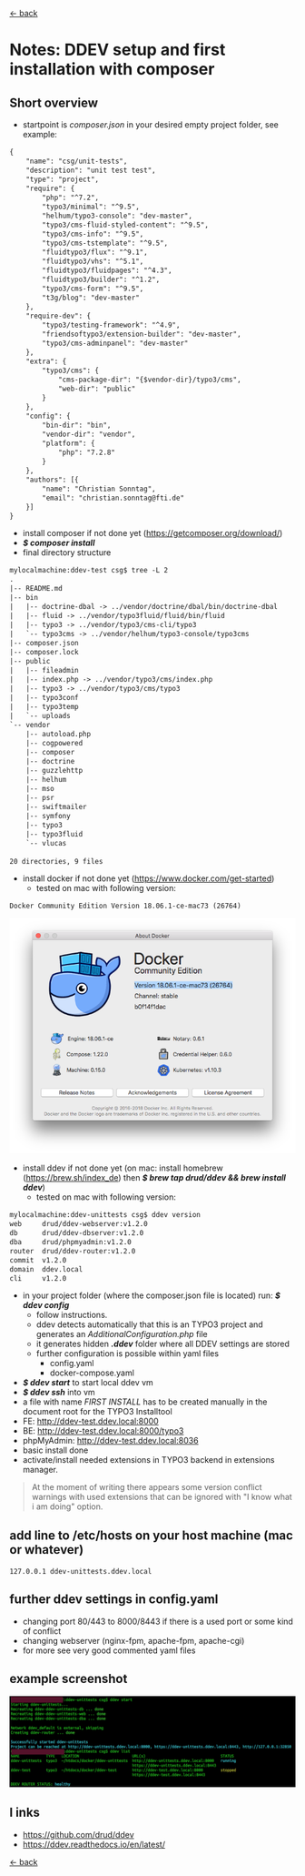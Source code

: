 [<- back](../Readme.md)
# Notes: DDEV setup and first installation with composer

## Short overview
* startpoint is *composer.json* in your desired empty project folder, see example:

```
{
    "name": "csg/unit-tests",
    "description": "unit test test",
    "type": "project",
    "require": {
        "php": "^7.2",
        "typo3/minimal": "^9.5",
        "helhum/typo3-console": "dev-master",
        "typo3/cms-fluid-styled-content": "^9.5",
        "typo3/cms-info": "^9.5",
        "typo3/cms-tstemplate": "^9.5",
        "fluidtypo3/flux": "^9.1",
        "fluidtypo3/vhs": "^5.1",
        "fluidtypo3/fluidpages": "^4.3",
        "fluidtypo3/builder": "^1.2",
        "typo3/cms-form": "^9.5",
        "t3g/blog": "dev-master"
    },
    "require-dev": {
        "typo3/testing-framework": "^4.9",
        "friendsoftypo3/extension-builder": "dev-master",
        "typo3/cms-adminpanel": "dev-master"
    },
    "extra": {
        "typo3/cms": {
            "cms-package-dir": "{$vendor-dir}/typo3/cms",
            "web-dir": "public"
        }
    },
    "config": {
        "bin-dir": "bin",
        "vendor-dir": "vendor",
        "platform": {
            "php": "7.2.8"
        }
    },
    "authors": [{
        "name": "Christian Sonntag",
        "email": "christian.sonntag@fti.de"
    }]
}
```

* install composer if not done yet (https://getcomposer.org/download/)
* **_$ composer install_**
* final directory structure

```
mylocalmachine:ddev-test csg$ tree -L 2
.
|-- README.md
|-- bin
|   |-- doctrine-dbal -> ../vendor/doctrine/dbal/bin/doctrine-dbal
|   |-- fluid -> ../vendor/typo3fluid/fluid/bin/fluid
|   |-- typo3 -> ../vendor/typo3/cms-cli/typo3
|   `-- typo3cms -> ../vendor/helhum/typo3-console/typo3cms
|-- composer.json
|-- composer.lock
|-- public
|   |-- fileadmin
|   |-- index.php -> ../vendor/typo3/cms/index.php
|   |-- typo3 -> ../vendor/typo3/cms/typo3
|   |-- typo3conf
|   |-- typo3temp
|   `-- uploads
`-- vendor
    |-- autoload.php
    |-- cogpowered
    |-- composer
    |-- doctrine
    |-- guzzlehttp
    |-- helhum
    |-- mso
    |-- psr
    |-- swiftmailer
    |-- symfony
    |-- typo3
    |-- typo3fluid
    `-- vlucas

20 directories, 9 files
```

* install docker if not done yet (https://www.docker.com/get-started)
  * tested on mac with following version: 
```
Docker Community Edition Version 18.06.1-ce-mac73 (26764)
```
![docker version](images/docker-version.png "docker version")

* install ddev if not done yet (on mac: install homebrew (https://brew.sh/index_de) then **_$ brew tap drud/ddev && brew install ddev_**)
  * tested on mac with following version:
```
mylocalmachine:ddev-unittests csg$ ddev version
web   	drud/ddev-webserver:v1.2.0
db    	drud/ddev-dbserver:v1.2.0 
dba   	drud/phpmyadmin:v1.2.0    
router	drud/ddev-router:v1.2.0   
commit	v1.2.0                    
domain	ddev.local                
cli   	v1.2.0
```

* in your project folder (where the composer.json file is located) run: **_$ ddev config_**
  * follow instructions.
  * ddev detects automatically that this is an TYPO3 project and generates an _AdditionalConfiguration.php_ file
  * it generates hidden **_.ddev_** folder where all DDEV settings are stored
  * further configuration is possible within yaml files
    * config.yaml
    * docker-compose.yaml
* **_$ ddev start_** to start local ddev vm
* **_$ ddev ssh_** into vm
* a file with name _FIRST INSTALL_ has to be created manually in the document root for the TYPO3 Installtool
* FE: http://ddev-test.ddev.local:8000
* BE: http://ddev-test.ddev.local:8000/typo3
* phpMyAdmin: http://ddev-test.ddev.local:8036
* basic install done
* activate/install needed extensions in TYPO3 backend in extensions manager. 

> At the moment of writing there appears some version conflict warnings with used extensions that can be ignored with "I know what i am doing" option.

## add line to /etc/hosts on your host machine (mac or whatever)

```
127.0.0.1 ddev-unittests.ddev.local
```

## further ddev settings in config.yaml

* changing port 80/443 to 8000/8443 if there is a used port or some kind of conflict
* changing webserver (nginx-fpm, apache-fpm, apache-cgi)
* for more see very good commented yaml files

## example screenshot

![ddev console example](images/ddev-console.png "ddev console screenshot")

## l    inks
* https://github.com/drud/ddev
* https://ddev.readthedocs.io/en/latest/

[<- back](../Readme.md)
